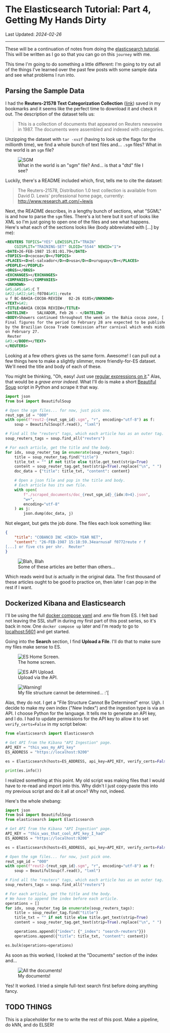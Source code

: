 # The Elasticsearch Tutorial: Part 4, Getting My Hands Dirty

<!-- ID: 202402240040 -->
Last Updated: _2024-02-26_

---

These will be a continuation of notes from doing the [elasticsearch tutorial](https://www.elastic.co/search-labs/tutorials/search-tutorial/welcome).  This will be written as I go so that you can go on this `journey` with me.

This time I'm going to do something a little different: I'm going to try out all of the things I've learned over the past few posts with some sample data and see what problems I run into.

## Parsing the Sample Data

I had the **Reuters-21578 Text Categorization Collection** ([link](https://kdd.ics.uci.edu/databases/reuters21578/reuters21578.html)) saved in my bookmarks and it seems like the perfect time to download it and check it out.  The description of the dataset tells us:

> This is a collection of documents that appeared on Reuters newswire in 1987. The documents were assembled and indexed with categories.

Unzipping the dataset with `tar -xvzf` (having to look up the flags for the millionth time), we find a whole bunch of text files and... `.sgm` files?  What in the world is an `sgm` file?

<figure>
    <img src="../assets/images/elasticsearch-tutorial-04_sgm.png"
         alt="SGM">
    <figcaption>What in the world is an "sgm" file?  And... is that a "dtd" file I see?</figcaption>
</figure>

Luckily, there's a README included which, first, tells me to cite the dataset:

> The Reuters-21578, Distribution 1.0 test collection is available
from David D. Lewis' professional home page, currently: <http://www.research.att.com/~lewis>

Next, the README describes, in a lengthy bunch of sections, what "SGML" is and how to parse the `sgm` files.  There's a lot here but it sort of looks like XML so I'm just going to open one of the files and see what happens.  Here's what each of the sections looks like (body abbreviated with [...] by me):

```xml
<REUTERS TOPICS="YES" LEWISSPLIT="TRAIN" 
    CGISPLIT="TRAINING-SET" OLDID="5544" NEWID="1">
<DATE>26-FEB-1987 15:01:01.79</DATE>
<TOPICS><D>cocoa</D></TOPICS>
<PLACES><D>el-salvador</D><D>usa</D><D>uruguay</D></PLACES>
<PEOPLE></PEOPLE>
<ORGS></ORGS>
<EXCHANGES></EXCHANGES>
<COMPANIES></COMPANIES>
<UNKNOWN> 
&#5;&#5;&#5;C T
&#22;&#22;&#1;f0704&#31;reute
u f BC-BAHIA-COCOA-REVIEW   02-26 0105</UNKNOWN>
<TEXT>&#2;
<TITLE>BAHIA COCOA REVIEW</TITLE>
<DATELINE>    SALVADOR, Feb 26 - </DATELINE>
<BODY>Showers continued throughout the week in the Bahia cocoa zone, [...] 
Final figures for the period to February 28 are expected to be published 
by the Brazilian Cocoa Trade Commission after carnival which ends midday 
on February 27.
 Reuter
&#3;</BODY></TEXT>
</REUTERS>
```

Looking at a few others gives us the same form.  Awesome!  I can pull out a few things here to make a slightly slimmer, more friendly-for-ES dataset.  We'll need the title and body of each of these.

You might be thinking, "Oh, easy!  Just use [regular expressions on it](https://stackoverflow.com/a/1732454)."  Alas, that would be a _grave error indeed_.  What I'll do is make a short [Beautiful Soup](https://beautiful-soup-4.readthedocs.io/en/latest/) script in Python and scrape it that way.  

```python
import json
from bs4 import BeautifulSoup

# Open the sgm files... for now, just pick one.
reut_sgm_id = "000"
with open(f"reut2-{reut_sgm_id}.sgm", "r", encoding="utf-8") as f:
    soup = BeautifulSoup(f.read(), "lxml")

# Find all the "reuters" tags, which each article has as an outer tag.
soup_reuters_tags = soup.find_all("reuters")

# For each article, get the title and the body.
for idx, soup_reuter_tag in enumerate(soup_reuters_tags):
    title = soup_reuter_tag.find("title")
    title_txt = "" if not title else title.get_text(strip=True)
    content = soup_reuter_tag.get_text(strip=True).replace("\n", " ")
    doc_data = {"title": title_txt, "content": content}

    # Open a json file and pop in the title and body.
    # Each article has its own file.
    with open(
        f"./scraped_documents/doc_{reut_sgm_id}_{idx:0>4}.json", 
        "w+", 
        encoding="utf-8"
    ) as j:
        json.dump(doc_data, j)
```

Not elegant, but gets the job done.  The files each look something like:

```json
{
    "title": "COBANCO INC <CBCO> YEAR NET",
    "content": "26-FEB-1987 15:18:59.34earnusaF f0772reute r f 
[...] or five cts per shr.  Reuter"
}
```

<figure>
    <img src="../assets/images/elasticsearch-tutorial-04_blah.png"
         alt="Blah, Blah">
    <figcaption>Some of these articles are better than others...</figcaption>
</figure>

Which reads weird but _is_ actually in the original data.  The first thousand of these articles ought to be good to practice on, then later I can pop in the rest if I want.

## Dockerized Kibana and Elasticsearch

I'll be using the full [docker compose yaml](https://www.elastic.co/guide/en/elasticsearch/reference/current/docker.html#docker-compose-file) and .env file from ES.  I felt bad not leaving the SSL stuff in during my first part of this post series, so it's back in now.  One `docker compose up` later and I'm ready to go to <localhost:5601> and get started.

Going into the **Search** section, I find **Upload a File**.  I'll do that to make sure my files make sense to ES.

<figure>
    <img src="../assets/images/elasticsearch-tutorial-04_es_1.png"
         alt="ES Home Screen.">
    <figcaption>The home screen.</figcaption>
</figure>

<figure>
    <img src="../assets/images/elasticsearch-tutorial-04_es_2.png"
         alt="ES API Upload.">
    <figcaption>Upload via the API.</figcaption>
</figure>

<figure>
    <img src="../assets/images/elasticsearch-tutorial-04_es_3.png"
         alt="Warning!">
    <figcaption>My file structure cannot be determined... :'[</figcaption>
</figure>

Alas, they do not.  I get a "File Structure Cannot Be Determined" error.  Ugh.  I decide to make my own index ("New Index") and the ingestion type is via an API.  I choose Python for the language.  It tells me to generate an API key, and I do.  I had to update permissions for the API key to allow it to set `verify_certs=False` in my script below:

```python
from elasticsearch import Elasticsearch

# Get API from the Kibana "API Ingestion" page.
API_KEY = "this_was_my_API_key"
ES_ADDRESS = "https://localhost:9200"

es = Elasticsearch(hosts=ES_ADDRESS, api_key=API_KEY, verify_certs=False)

print(es.info())
```

I realized something at this point.  My old script was making files that I would have to re-read and import into this.  Why didn't I just copy-paste this into my previous script and do it all at once?  Why not, indeed.

Here's the whole shebang:

```python
import json
from bs4 import BeautifulSoup
from elasticsearch import Elasticsearch

# Get API from the Kibana "API Ingestion" page.
API_KEY = "this_was_that_cool_API_key_I_had"
ES_ADDRESS = "https://localhost:9200"

es = Elasticsearch(hosts=ES_ADDRESS, api_key=API_KEY, verify_certs=False)

# Open the sgm files... for now, just pick one.
reut_sgm_id = "000"
with open(f"reut2-{reut_sgm_id}.sgm", "r", encoding="utf-8") as f:
    soup = BeautifulSoup(f.read(), "lxml")

# Find all the "reuters" tags, which each article has as an outer tag.
soup_reuters_tags = soup.find_all("reuters")

# For each article, get the title and the body.
# We have to append the index before each article.
operations = []
for idx, soup_reuter_tag in enumerate(soup_reuters_tags):
    title = soup_reuter_tag.find("title")
    title_txt = "" if not title else title.get_text(strip=True)
    content = soup_reuter_tag.get_text(strip=True).replace("\n", " ")

    operations.append({"index": {"_index": "search-reuters"}})
    operations.append({"title": title_txt, "content": content})

es.bulk(operations=operations)
```

As soon as this worked, I looked at the "Documents" section of the index and...

<figure>
    <img src="../assets/images/elasticsearch-tutorial-04_es_4.png"
         alt="All the documents!">
    <figcaption>My documents!</figcaption>
</figure>

Yes!  It worked.  I tried a simple full-text search first before doing anything fancy.

## TODO THINGS

This is a placeholder for me to write the rest of this post.  Make a pipeline, do kNN, and do ELSER!

<!-- ## Next Time

The next thing that the tutorial recommends doing is a [Chatbot Tutorial](https://www.elastic.co/search-labs/tutorials/chatbot-tutorial/welcome).  Since this tutorial goes over the [Langchain](https://www.langchain.com/) project and works with some concepts I'm not familiar with, I think it might be fun to try out.

See you there! -->

